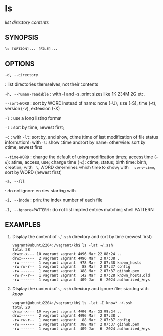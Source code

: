 # ls

*list directory contents*

## SYNOPSIS

`ls [OPTION]... [FILE]...`

## OPTIONS

`-d, --directory`

: list directories themselves, not their contents

`-h, --human-readable`
: with -l and -s, print sizes like 1K 234M 2G etc.

`--sort=WORD`
: sort by WORD instead of name: none (-U), size (-S), time (-t), version (-v), extension (-X)

`-l`
: use a long listing format

`-t`
: sort by time, newest first;

`-c`
: with `-lt`: sort by, and show, ctime (time of last modification of file status information); with `-l`: show  ctime andsort by name; otherwise: sort by ctime, newest first

`--time=WORD`
: change the default of using modification times; access time (`-u`): atime, access, use; change time (`-c`): ctime, status; birth time: birth, creation; with `-l`, WORD determines which time to show; with `--sort=time`, sort by WORD (newest first)

`-a, --all`

: do not ignore entries starting with .

`-i, --inode`
: print the index number of each file

`-I, --ignore=PATTERN`
: do not list implied entries matching shell PATTERN

## EXAMPLES

1. Display the content of `~/.ssh` directory and sort by time (newest first)
    ```
    vagrant@ubuntu2204:/vagrant/kb$ ls -lat ~/.ssh
    total 28
    drwxr-x--- 10 vagrant vagrant 4096 Mar 22 08:24 ..
    drwx------  2 vagrant vagrant 4096 Mar  2 07:38 .
    -rw-------  1 vagrant vagrant  978 Mar  2 07:38 known_hosts
    -rw-rw-r--  1 vagrant vagrant   88 Mar  2 07:37 config
    -rw-------  1 vagrant vagrant  388 Mar  2 07:37 github.pem
    -rw-r--r--  1 vagrant vagrant  142 Mar  2 07:28 known_hosts.old
    -rw-------  1 vagrant vagrant  409 Jan  6  2024 authorized_keys
    ```

2. Display the content of `~/.ssh` directory and ignore files starting with *know*
    ```
    vagrant@ubuntu2204:/vagrant/kb$ ls -lat -I know* ~/.ssh
    total 20
    drwxr-x--- 10 vagrant vagrant 4096 Mar 22 08:24 ..
    drwx------  2 vagrant vagrant 4096 Mar  2 07:38 .
    -rw-rw-r--  1 vagrant vagrant   88 Mar  2 07:37 config
    -rw-------  1 vagrant vagrant  388 Mar  2 07:37 github.pem
    -rw-------  1 vagrant vagrant  409 Jan  6  2024 authorized_keys
    ```